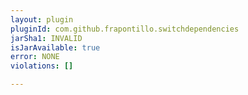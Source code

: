 ```yaml
---
layout: plugin
pluginId: com.github.frapontillo.switchdependencies
jarSha1: INVALID
isJarAvailable: true
error: NONE
violations: []

---
```

